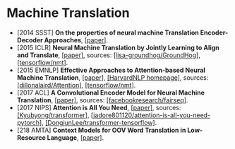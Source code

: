 # Machine Translation

- [2014 SSST] **On the properties of neural machine Translation Encoder-Decoder Approaches**, [[paper]](https://arxiv.org/abs/1409.1259).
- [2015 ICLR] **Neural Machine Translation by Jointly Learning to Align and Translate**, [[paper]](https://arxiv.org/abs/1409.0473), sources: [[lisa-groundhog/GroundHog]](https://github.com/lisa-groundhog/GroundHog/tree/master/experiments/nmt), [[tensorflow/nmt]](https://github.com/tensorflow/nmt).
- [2015 EMNLP] **Effective Approaches to Attention-based Neural Machine Translation**, [[paper]](http://aclweb.org/anthology/D15-1166), [[HarvardNLP homepage]](http://nlp.seas.harvard.edu/code/), sources: [[dillonalaird/Attention]](https://github.com/dillonalaird/Attention), [[tensorflow/nmt]](https://github.com/tensorflow/nmt).
- [2017 ACL] **A Convolutional Encoder Model for Neural Machine Translation**, [[paper]](https://arxiv.org/abs/1611.02344), sources: [[facebookresearch/fairseq]](https://github.com/facebookresearch/fairseq).
- [2017 NIPS] **Attention is All You Need**, [[paper]](https://papers.nips.cc/paper/7181-attention-is-all-you-need.pdf), sources: [[Kyubyong/transformer]](https://github.com/Kyubyong/transformer), [[jadore801120/attention-is-all-you-need-pytorch]](https://github.com/jadore801120/attention-is-all-you-need-pytorch), [[DongjunLee/transformer-tensorflow]](https://github.com/DongjunLee/transformer-tensorflow).
- [218 AMTA] **Context Models for OOV Word Translation in Low-Resource Language**, [[paper]](https://arxiv.org/abs/1801.08660).